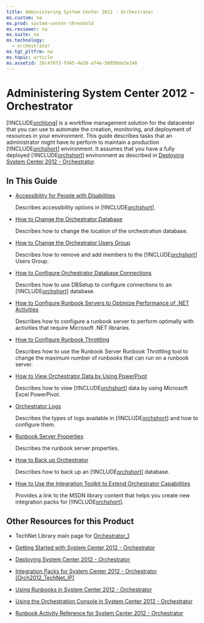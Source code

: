 ```yaml
---
title: Administering System Center 2012 - Orchestrator
ms.custom: na
ms.prod: system-center-threshold
ms.reviewer: na
ms.suite: na
ms.technology: 
  - orchestrator
ms.tgt_pltfrm: na
ms.topic: article
ms.assetid: 26c47873-fd45-4e28-a74e-58958de2e248
---
```

# Administering System Center 2012 - Orchestrator
[!INCLUDE[orchlong](../../orch/deploy/includes/orchlong_md.md)] is a workflow management solution for the datacenter that you can use to automate the creation, monitoring, and deployment of resources in your environment. This guide describes tasks that an administrator might have to perform to maintain a production [!INCLUDE[orchshort](../../om/manage/includes/orchshort_md.md)] environment. It assumes that you have a fully deployed [!INCLUDE[orchshort](../../om/manage/includes/orchshort_md.md)] environment as described in [Deploying System Center 2012 - Orchestrator](../../orch/deploy/Deploying-System-Center-2012---Orchestrator.md).  
  
## In This Guide  
  
-   [Accessibility for People with Disabilities](../../orch/manage/Accessibility-for-People-with-Disabilities.md)  
  
    Describes accessibility options in [!INCLUDE[orchshort](../../om/manage/includes/orchshort_md.md)].  
  
-   [How to Change the Orchestrator Database](../../orch/manage/How-to-Change-the-Orchestrator-Database.md)  
  
    Describes how to change the location of the orchestration database.  
  
-   [How to Change the Orchestrator Users Group](../../orch/manage/How-to-Change-the-Orchestrator-Users-Group.md)  
  
    Describes how to remove and add members to the [!INCLUDE[orchshort](../../om/manage/includes/orchshort_md.md)] Users Group.  
  
-   [How to Configure Orchestrator Database Connections](../../orch/manage/How-to-Configure-Orchestrator-Database-Connections.md)  
  
    Describes how to use DBSetup to configure connections to an [!INCLUDE[orchshort](../../om/manage/includes/orchshort_md.md)] database.  
  
-   [How to Configure Runbook Servers to Optimize Performance of  .NET Activities](../../orch/manage/How-to-Configure-Runbook-Servers-to-Optimize-Performance-of--.NET-Activities.md)  
  
    Describes how to configure a runbook server to perform optimally with activities that require Microsoft .NET libraries.  
  
-   [How to Configure Runbook Throttling](../../orch/manage/How-to-Configure-Runbook-Throttling.md)  
  
    Describes how to use the Runbook Server Runbook Throttling tool to change the maximum number of runbooks that can run on a runbook server.  
  
-   [How to View Orchestrator Data by Using PowerPivot](../../orch/manage/How-to-View-Orchestrator-Data-by-Using-PowerPivot.md)  
  
    Describes how to view [!INCLUDE[orchshort](../../om/manage/includes/orchshort_md.md)] data by using Microsoft Excel PowerPivot.  
  
-   [Orchestrator Logs](../../orch/manage/Orchestrator-Logs.md)  
  
    Describes the types of logs available in [!INCLUDE[orchshort](../../om/manage/includes/orchshort_md.md)] and how to configure them.  
  
-   [Runbook Server Properties](../../orch/manage/Runbook-Server-Properties.md)  
  
    Describes the runbook server properties.  
  
-   [How to Back up Orchestrator](../../orch/manage/How-to-Back-up-Orchestrator.md)  
  
    Describes how to back up an [!INCLUDE[orchshort](../../om/manage/includes/orchshort_md.md)] database.  
  
-   [How to Use the Integration Toolkit to Extend Orchestrator Capabilities](../../orch/manage/How-to-Use-the-Integration-Toolkit-to-Extend-Orchestrator-Capabilities.md)  
  
    Provides a link to the MSDN library content that helps you create new integration packs for [!INCLUDE[orchshort](../../om/manage/includes/orchshort_md.md)].  
  
## Other Resources for this Product  
  
-   TechNet Library main page for [Orchestrator_1](../Topic/Orchestrator_1.md)  
  
-   [Getting Started with System Center 2012 - Orchestrator](../../orch/getstarted/Getting-Started-with-System-Center-2012---Orchestrator.md)  
  
-   [Deploying System Center 2012 - Orchestrator](../../orch/deploy/Deploying-System-Center-2012---Orchestrator.md)  
  
-   [Integration Packs for System Center 2012 \- Orchestrator \[Orch2012\_TechNet\_IP\]](assetId:///e6aff353-c364-4852-bfb7-9088407a7bd9)  
  
-   [Using Runbooks in System Center 2012 - Orchestrator](../../orch/manage/Using-Runbooks-in-System-Center-2012---Orchestrator.md)  
  
-   [Using the Orchestration Console in System Center 2012 - Orchestrator](../../orch/manage/Using-the-Orchestration-Console-in-System-Center-2012---Orchestrator.md)  
  
-   [Runbook Activity Reference for System Center 2012 - Orchestrator](../../orch/reference/Runbook-Activity-Reference-for-System-Center-2012---Orchestrator.md)  
  
